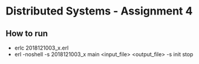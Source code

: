# Distributed Systems - Assignment 4
## How to run
+ erlc 2018121003_x.erl
+ erl -noshell -s 2018121003_x main <input_file> <output_file> -s init stop

